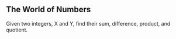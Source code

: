 ## The World of Numbers

Given two integers, X and Y, find their sum, difference, product, and quotient.


